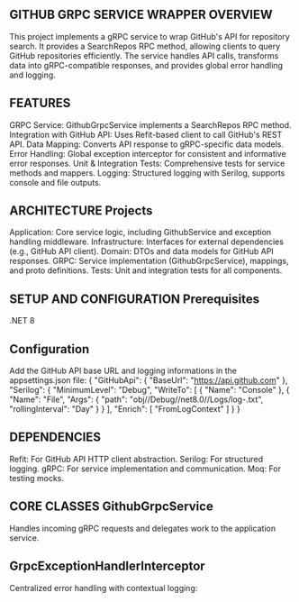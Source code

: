 GITHUB GRPC SERVICE WRAPPER
OVERVIEW
- 
This project implements a gRPC service to wrap GitHub's API for repository search. It provides a SearchRepos RPC method, allowing clients to query GitHub repositories efficiently. The service handles API calls, transforms data into gRPC-compatible responses, and provides global error handling and logging.

FEATURES
- 
GRPC Service: GithubGrpcService implements a SearchRepos RPC method.
Integration with GitHub API: Uses Refit-based client to call GitHub's REST API.
Data Mapping: Converts API response to gRPC-specific data models.
Error Handling: Global exception interceptor for consistent and informative error responses.
Unit & Integration Tests: Comprehensive tests for service methods and mappers.
Logging: Structured logging with Serilog, supports console and file outputs.

ARCHITECTURE
Projects
-
Application: Core service logic, including GithubService and exception handling middleware.
Infrastructure: Interfaces for external dependencies (e.g., GitHub API client).
Domain: DTOs and data models for GitHub API responses.
GRPC: Service implementation (GithubGrpcService), mappings, and proto definitions.
Tests: Unit and integration tests for all components.

SETUP AND CONFIGURATION
Prerequisites
-
.NET 8

Configuration
-
Add the GitHub API base URL and logging informations in the appsettings.json file:
{
  "GitHubApi": {
    "BaseUrl": "https://api.github.com"
  },
  "Serilog": {
    "MinimumLevel": "Debug",
    "WriteTo": [
      { "Name": "Console" },
      {
        "Name": "File",
        "Args": {
          "path": "obj//Debug//net8.0//Logs/log-.txt",
          "rollingInterval": "Day"
        }
      }
    ],
    "Enrich": [ "FromLogContext" ]
  }
}

DEPENDENCIES
- 
Refit: For GitHub API HTTP client abstraction.
Serilog: For structured logging.
gRPC: For service implementation and communication.
Moq: For testing mocks.

CORE CLASSES
GithubGrpcService
-
Handles incoming gRPC requests and delegates work to the application service.

GrpcExceptionHandlerInterceptor
-
Centralized error handling with contextual logging:




